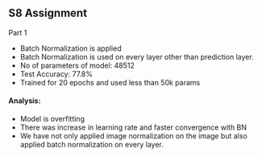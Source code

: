 ## S8 Assignment

Part 1

* Batch Normalization is applied
* Batch Normalization is used on every layer other than prediction layer.
* No of parameters of model: 48512
* Test Accuracy: 77.8%
* Trained for 20 epochs and used less than 50k params

#### Analysis:

* Model is overfitting
* There was increase in learning rate and faster convergence with BN
* We have not only applied image normalization on the image but also applied batch normalization on every layer.
